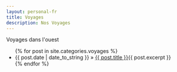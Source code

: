 ```yaml
---  
layout: personal-fr  
title: Voyages 
description: Nos Voyages  
---  
```


<div id="mygeomap" class="wb-geomap position">
  <div class="row">
    <div class="col-md-9">
      <div class="wb-geomap-map">
      </div>
  </div>
  <div class="row">
    <div class="wb-geomap-layers col-md-12"></div>
    </div>
  </div>
</div>

 Voyages dans l'ouest
 <ul class="posts">
   {% for post in site.categories.voyages %}
     <li><span>{{ post.date | date_to_string }}</span> » <a href="{{ post.url }}" title="{{ post.title }}">{{ post.title }}</a>{{ post.excerpt }}</li>
   {% endfor %}
 </ul>

